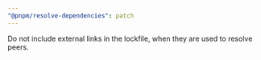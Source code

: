 ```yaml
---
"@pnpm/resolve-dependencies": patch
---
```


Do not include external links in the lockfile, when they are used to resolve peers.

